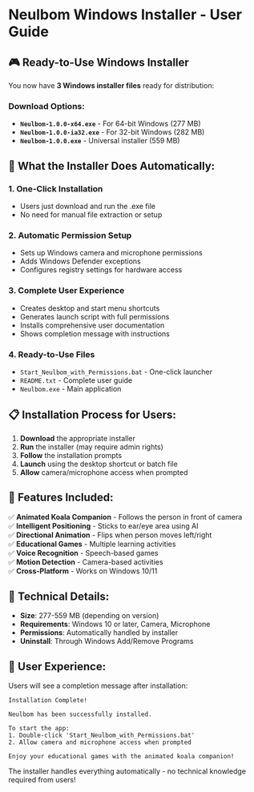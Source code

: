 # Neulbom Windows Installer - User Guide

## 🎮 Ready-to-Use Windows Installer

You now have **3 Windows installer files** ready for distribution:

### Download Options:
- **`Neulbom-1.0.0-x64.exe`** - For 64-bit Windows (277 MB)
- **`Neulbom-1.0.0-ia32.exe`** - For 32-bit Windows (282 MB)
- **`Neulbom-1.0.0.exe`** - Universal installer (559 MB)

## 🚀 What the Installer Does Automatically:

### 1. **One-Click Installation**
- Users just download and run the .exe file
- No need for manual file extraction or setup

### 2. **Automatic Permission Setup**
- Sets up Windows camera and microphone permissions
- Adds Windows Defender exceptions
- Configures registry settings for hardware access

### 3. **Complete User Experience**
- Creates desktop and start menu shortcuts
- Generates launch script with full permissions
- Installs comprehensive user documentation
- Shows completion message with instructions

### 4. **Ready-to-Use Files**
- `Start_Neulbom_with_Permissions.bat` - One-click launcher
- `README.txt` - Complete user guide
- `Neulbom.exe` - Main application

## 📋 Installation Process for Users:

1. **Download** the appropriate installer
2. **Run** the installer (may require admin rights)
3. **Follow** the installation prompts
4. **Launch** using the desktop shortcut or batch file
5. **Allow** camera/microphone access when prompted

## 🎯 Features Included:

✅ **Animated Koala Companion** - Follows the person in front of camera  
✅ **Intelligent Positioning** - Sticks to ear/eye area using AI  
✅ **Directional Animation** - Flips when person moves left/right  
✅ **Educational Games** - Multiple learning activities  
✅ **Voice Recognition** - Speech-based games  
✅ **Motion Detection** - Camera-based activities  
✅ **Cross-Platform** - Works on Windows 10/11  

## 🔧 Technical Details:

- **Size**: 277-559 MB (depending on version)
- **Requirements**: Windows 10 or later, Camera, Microphone
- **Permissions**: Automatically handled by installer
- **Uninstall**: Through Windows Add/Remove Programs

## 🎉 User Experience:

Users will see a completion message after installation:
```
Installation Complete!

Neulbom has been successfully installed.

To start the app:
1. Double-click 'Start_Neulbom_with_Permissions.bat'
2. Allow camera and microphone access when prompted

Enjoy your educational games with the animated koala companion!
```

The installer handles everything automatically - no technical knowledge required from users!
